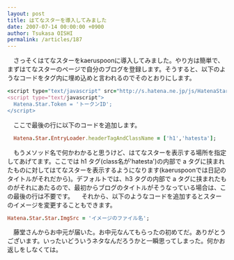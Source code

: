 ```yaml
---
layout: post
title: はてなスターを導入してみました
date: 2007-07-14 00:00:00 +0900
author: Tsukasa OISHI
permalink: /articles/187
---
```


　さっそくはてなスターをkaeruspoonに導入してみました。やり方は簡単で、まずはてなスターのページで自分のブログを登録します。そうすると、以下のようなコードを<head>タグ内に埋め込めと言われるのでそのとおりにします。

```ruby
<script type="text/javascript" src="http://s.hatena.ne.jp/js/HatenaStar.js"></script>
<script type="text/javascript">
  Hatena.Star.Token = 'トークンID';
</script>
```

　ここで最後の行に以下のコードを追加します。

```ruby
  Hatena.Star.EntryLoader.headerTagAndClassName = ['h1','hatesta'];
```

　もうメソッド名で何かわかると思うけど、はてなスターを表示する場所を指定してあげてます。ここでは h1 タグ(class名が'hatesta')の内部で a タグに挟まれたものに対してはてなスターを表示するようになります(kaeruspoonでは日記のタイトルがそれだから)。デフォルトでは、h3 タグの内部で a タグに挟まれたものがそれにあたるので、最初からブログのタイトルがそうなっている場合は、この最後の行は不要です。
　それから、以下のようなコードを追加するとスターのイメージを変更することもできます。

```ruby
Hatena.Star.Star.ImgSrc = 'イメージのファイル名';
```

　藤堂さんからお中元が届いた。お中元なんてもらったの初めてだ。ありがとうございます。いったいどういうネタなんだろうかと一瞬思ってしまった。何かお返しをしなくては。

